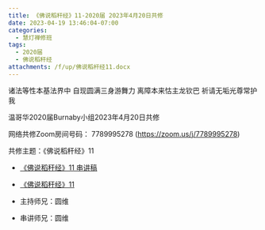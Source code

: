 ```yaml
---
title: 《佛说稻秆经》11-2020届 2023年4月20日共修
date: 2023-04-19 13:46:04-07:00
categories:
  - 慧灯禅修班
tags:
  - 2020届
  - 佛说稻秆经
attachments: /f/up/佛说稻杆经11.docx
---
```

诸法等性本基法界中 自现圆满三身游舞力
离障本来怙主龙钦巴 祈请无垢光尊常护我

温哥华2020届Burnaby小组2023年4月20日共修

网络共修Zoom房间号码： 7789995278 (<https://zoom.us/j/7789995278>)

共修主题：《佛说稻秆经》11

* [《佛说稻秆经》11 串讲稿](/f/up/佛说稻杆经11.docx)
* [《佛说稻秆经》11](https://www.fohuifayu.com/index.php/huideng-jiangtang/jingdian-jiedu/foshuo-daoganjing/2603-p17082)

* 主持师兄：圆维
* 串讲师兄：圆维